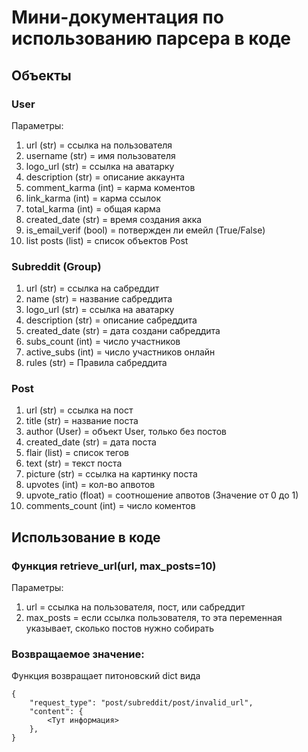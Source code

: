 # Мини-документация по использованию парсера в коде

## Объекты
### User
Параметры:
  1) url (str) = ссылка на пользователя
  2) username (str) = имя пользователя
  3) logo_url (str) = ссылка на аватарку
  4) description (str) = описание аккаунта
  5) comment_karma (int) = карма коментов
  6) link_karma (int) = карма ссылок
  7) total_karma (int) = общая карма
  8) created_date (str) = время создания акка
  9) is_email_verif (bool) = потвержден ли емейл (True/False)
  10) list posts (list) = список объектов Post

### Subreddit (Group)
  1) url (str) = ссылка на сабреддит
  2) name (str) = название сабреддита
  3) logo_url (str) = ссылка на аватарку
  4) description (str) = описание сабреддита
  5) created_date (str) = дата создани сабреддита
  6) subs_count (int) = число участников
  7) active_subs (int) = число участников онлайн
  8) rules (str) = Правила сабреддита

### Post
  1) url (str) = ссылка на пост
  2) title (str) = название поста
  3) author (User) = объект User, только без постов
  4) created_date (str) = дата поста
  5) flair (list) = список тегов
  6) text (str) = текст поста
  7) picture (str) = ссылка на картинку поста
  8) upvotes (int) = кол-во апвотов
  9) upvote_ratio (float) = соотношение апвотов (Значение от 0 до 1)
  10) comments_count (int) = число коментов

## Использование в коде
### Функция retrieve_url(url, max_posts=10)
Параметры:
  1) url = ссылка на пользователя, пост, или сабреддит
  2) max_posts = если ссылка пользователя, то эта переменная указывает, сколько постов нужно собирать
 
### Возвращаемое значение:
Функция возвращает питоновский dict вида
```
{
    "request_type": "post/subreddit/post/invalid_url",
    "content": {
        <Тут информация>
    },
}

```
